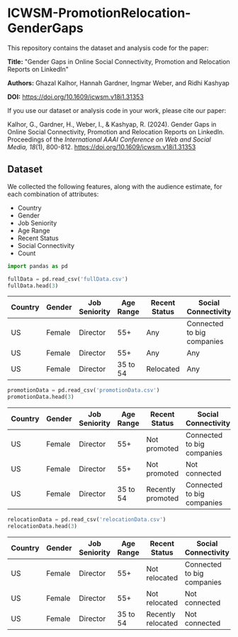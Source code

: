 # ICWSM-PromotionRelocation-GenderGaps

This repository contains the dataset and analysis code for the paper:

**Title:** "Gender Gaps in Online Social Connectivity, Promotion and Relocation Reports on LinkedIn"

**Authors:** Ghazal Kalhor, Hannah Gardner, Ingmar Weber, and Ridhi Kashyap

**DOI:** https://doi.org/10.1609/icwsm.v18i1.31353

If you use our dataset or analysis code in your work, please cite our paper:

Kalhor, G., Gardner, H., Weber, I., & Kashyap, R. (2024). Gender Gaps in Online Social Connectivity, Promotion and Relocation Reports on LinkedIn. Proceedings of the *International AAAI Conference on Web and Social Media, 18*(1), 800-812. https://doi.org/10.1609/icwsm.v18i1.31353

## Dataset
We collected the following features, along with the audience estimate, for each combination of attributes:

* Country
* Gender
* Job Seniority
* Age Range
* Recent Status
* Social Connectivity
* Count


```python
import pandas as pd

fullData = pd.read_csv('fullData.csv')
fullData.head(3)
```

|Country|Gender|Job Seniority|Age Range|Recent Status|Social Connectivity|Count|
|----|----|----|----|----|----|----|
|US|Female|Director|55+|Any|Connected to big companies|8200|
|US|Female|Director|55+|Any|Any|19000|
|US|Female|Director|35 to 54|Relocated|Any|390|

```python
promotionData = pd.read_csv('promotionData.csv')
promotionData.head(3)
```

|Country|Gender|Job Seniority|Age Range|Recent Status|Social Connectivity|Count|
|----|----|----|----|----|----|----|
|US|Female|Director|55+|Not promoted|Connected to big companies|8200|
|US|Female|Director|55+|Not promoted|Not connected|10800|
|US|Female|Director|35 to 54|Recently promoted|Connected to big companies|2600|

```python
relocationData = pd.read_csv('relocationData.csv')
relocationData.head(3)
```

|Country|Gender|Job Seniority|Age Range|Recent Status|Social Connectivity|Count|
|----|----|----|----|----|----|----|
|US|Female|Director|55+|Not relocated|Connected to big companies|8200|
|US|Female|Director|55+|Not relocated|Not connected|10800|
|US|Female|Director|35 to 54|Recently relocated|Not connected|390|
